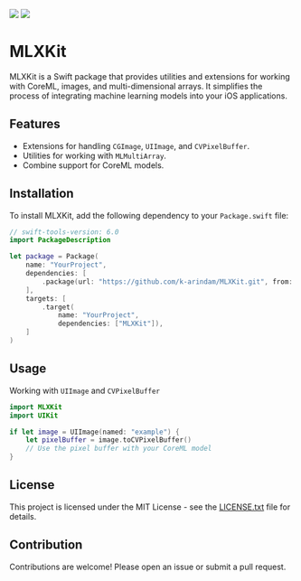 [![](https://img.shields.io/endpoint?url=https%3A%2F%2Fswiftpackageindex.com%2Fapi%2Fpackages%2Fk-arindam%2FMLXKit%2Fbadge%3Ftype%3Dswift-versions)](https://swiftpackageindex.com/k-arindam/MLXKit) [![](https://img.shields.io/endpoint?url=https%3A%2F%2Fswiftpackageindex.com%2Fapi%2Fpackages%2Fk-arindam%2FMLXKit%2Fbadge%3Ftype%3Dplatforms)](https://swiftpackageindex.com/k-arindam/MLXKit)

# MLXKit

MLXKit is a Swift package that provides utilities and extensions for working with CoreML, images, and multi-dimensional arrays. It simplifies the process of integrating machine learning models into your iOS applications.

## Features

- Extensions for handling `CGImage`, `UIImage`, and `CVPixelBuffer`.
- Utilities for working with `MLMultiArray`.
- Combine support for CoreML models.

## Installation

To install MLXKit, add the following dependency to your `Package.swift` file:

```swift
// swift-tools-version: 6.0
import PackageDescription

let package = Package(
    name: "YourProject",
    dependencies: [
        .package(url: "https://github.com/k-arindam/MLXKit.git", from: "0.0.1")
    ],
    targets: [
        .target(
            name: "YourProject",
            dependencies: ["MLXKit"]),
    ]
)
```

## Usage

Working with `UIImage` and `CVPixelBuffer`

```swift
import MLXKit
import UIKit

if let image = UIImage(named: "example") {
    let pixelBuffer = image.toCVPixelBuffer()
    // Use the pixel buffer with your CoreML model
}
```

## License

This project is licensed under the MIT License - see the [LICENSE.txt](LICENSE.txt) file for details.

## Contribution

Contributions are welcome! Please open an issue or submit a pull request.
